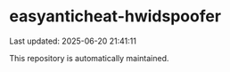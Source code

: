 # easyanticheat-hwidspoofer

Last updated: 2025-06-20 21:41:11

This repository is automatically maintained.
